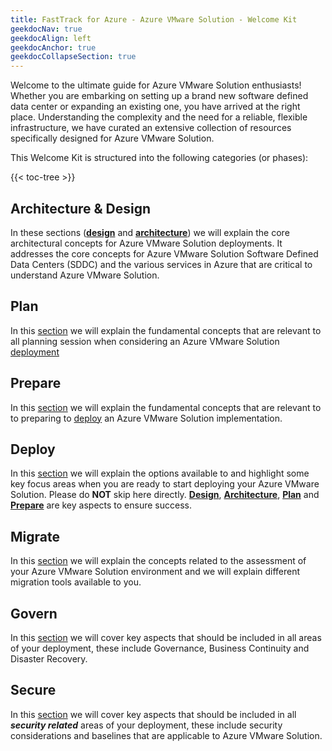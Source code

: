 ```yaml
---
title: FastTrack for Azure - Azure VMware Solution - Welcome Kit
geekdocNav: true
geekdocAlign: left
geekdocAnchor: true
geekdocCollapseSection: true
---
```



Welcome to the ultimate guide for Azure VMware Solution enthusiasts! Whether you are embarking on setting up a brand new software defined data center or expanding an existing one, you have arrived at the right place. Understanding the complexity and the need for a reliable, flexible infrastructure, we have curated an extensive collection of resources specifically designed for Azure VMware Solution.

This Welcome Kit is structured into the following categories (or phases):

{{< toc-tree >}} 

## Architecture & Design

In these sections ([**design**](architectureAndDesign/design) and [**architecture**](architectureAndDesign/architecture)) we will explain the core architectural concepts for Azure VMware Solution deployments. It addresses the core concepts for Azure VMware Solution Software Defined Data Centers (SDDC) and the various services in Azure that are critical to understand Azure VMware Solution.

## Plan

In this [section](plan/plan) we will explain the fundamental concepts that are relevant to all planning session when considering an Azure VMware Solution [deployment](deploy/deploy)

## Prepare  

In this [section](prepare/prepare) we will explain the fundamental concepts that are relevant to to preparing to [deploy](deploy/deploy) an Azure VMware Solution implementation.

## Deploy  

In this [section](deploy/deploy) we will explain the options available to and highlight some key focus areas when you are ready to start deploying your Azure VMware Solution. Please do **NOT** skip here directly. [**Design**](architectureAndDesign/design), [**Architecture**](architectureAndDesign/architecture), [**Plan**](plan/plan) and [**Prepare**](prepare/prepare) are key aspects to ensure success.

## Migrate  

In this [section](migrate/migrate) we will explain the concepts related to the assessment of your Azure VMware Solution environment and we will explain different migration tools available to you.

## Govern  

In this [section](govern/govern) we will cover key aspects that should be included in all areas of your deployment, these include Governance, Business Continuity and Disaster Recovery.

## Secure  

In this [section](secure/secure) we will cover key aspects that should be included in all _**security related**_ areas of your deployment, these include security considerations and baselines that are applicable to Azure VMware Solution.
